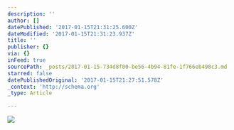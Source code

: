 ```yaml
---
description: ''
author: []
datePublished: '2017-01-15T21:31:25.600Z'
dateModified: '2017-01-15T21:31:23.937Z'
title: ''
publisher: {}
via: {}
inFeed: true
sourcePath: _posts/2017-01-15-734d8f00-be56-4b94-81fe-1f766eb490c3.md
starred: false
datePublishedOriginal: '2017-01-15T21:27:51.578Z'
_context: 'http://schema.org'
_type: Article

---
```

![](https://the-grid-user-content.s3-us-west-2.amazonaws.com/5222e759-a5d5-4b55-808d-b9d0b4352855.png)
